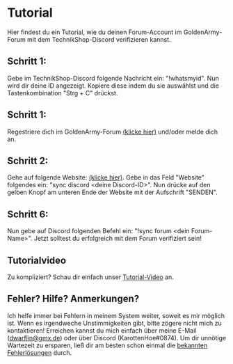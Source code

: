 # Tutorial
Hier findest du ein Tutorial, wie du deinen Forum-Account im GoldenArmy-Forum mit dem TechnikShop-Discord verifizieren kannst.

## Schritt 1:
Gebe im TechnikShop-Discord folgende Nachricht ein: "!whatsmyid". Nun wird dir deine ID angezeigt. Kopiere diese indem du sie auswählst und die Tastenkombination "Strg + C" drückst.

## Schritt 1:
Regestriere dich im GoldenArmy-Forum [(klicke hier)](https://goldenarmy.de/) und/oder melde dich an.

## Schritt 2:
Gehe auf folgende Website: [(klicke hier)](https://goldenarmy.de/index.php?route=/user/settings/). Gebe in das Feld "Website" folgendes ein: "sync discord \<deine Discord-ID\>". Nun drücke auf den gelben Knopf am unteren Ende der Website mit der Aufschrift "SENDEN".

## Schritt 6:
Nun gebe auf Discord folgenden Befehl ein: "!sync forum \<dein Forum-Name\>". Jetzt solltest du erfolgreich mit dem Forum verifiziert sein!

## Tutorialvideo
Zu kompliziert? Schau dir einfach unser [Tutorial-Video](https://youtu.be/gzH_72QiXCY) an.

## Fehler? Hilfe? Anmerkungen?
Ich helfe immer bei Fehlern in meinem System weiter, soweit es mir möglich ist. Wenn es irgendweche Unstimmigkeiten gibt, bitte zögere nicht mich zu kontaktieren! Erreichen kannst du mich einfach über meine E-Mail (dwarflin@gmx.de) oder über Discord (KarottenHoe#0874). Um dir unnötige Wartezeit zu ersparen, ließ dir am besten schon einmal die [bekannten Fehlerlösungen](https://github.com/DwarflinDeveloping/TechnikShop-docs/blob/main/troubleshooting.md) durch.
